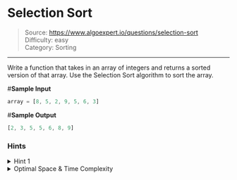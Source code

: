 # Selection Sort
> Source: https://www.algoexpert.io/questions/selection-sort  
> Difficulty: easy  
> Category: Sorting
---

Write a function that takes in an array of integers and returns a sorted version
of that array. Use the Selection Sort algorithm to sort the array.

#**Sample Input**
```javascript
array = [8, 5, 2, 9, 5, 6, 3]
```

#**Sample Output**
```javascript
[2, 3, 5, 5, 6, 8, 9]
```

### Hints

<details>
  <summary>Hint 1</summary>
  Divide the input array into two subarrays in place. The first subarray should
  be sorted at all times and should start with a length of 0, while the second
  subarray should be unsorted. Find the smallest (or largest) element in the
  unsorted subarray and insert it into the sorted subarray with a swap. Repeat
  this process of finding the smallest (or largest) element in the unsorted
  subarray and inserting it in its correct position in the sorted subarray with
  a swap until the entire array is sorted.
</details>

<details>
  <summary>Optimal Space &amp; Time Complexity</summary>
  Best: O(n^2) time | O(1) space - where n is the length of the input array
  <br>
  Average: O(n^2) time | O(1) space - where n is the length of the input array
  <br>
  Worst: O(n^2) time | O(1) space - where n is the length of the input array
</details>
